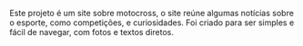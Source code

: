 Este projeto é um site sobre motocross, o site reúne algumas notícias sobre o esporte, como competições, e curiosidades. Foi criado para ser simples e fácil de navegar, com fotos e textos diretos.